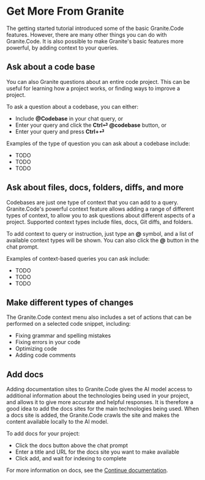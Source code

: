 # Get More From Granite

The getting started tutorial introduced some of the basic Granite.Code features. However, there are many other things you can do with Granite.Code. It is also possible to make Granite's basic features more powerful, by adding context to your queries.

## Ask about a code base

You can also Granite questions about an entire code project. This can be useful for learning how a project works, or finding ways to improve a project.

To ask a question about a codebase, you can either:

* Include **@Codebase** in your chat query, or
* Enter your query and click the **Ctrl⏎ @codebase** button, or
* Enter your query and press **Ctrl+⏎**

Examples of the type of question you can ask about a codebase include:

* TODO
* TODO
* TODO

## Ask about files, docs, folders, diffs, and more

Codebases are just one type of context that you can add to a query. Granite.Code's powerful context feature allows adding a range of different types of context, to allow you to ask questions about different aspects of a project. Supported context types include files, docs, Git diffs, and folders.

To add context to query or instruction, just type an **@** symbol, and a list of available context types will be shown. You can also click the **@** button in the chat prompt.

Examples of context-based queries you can ask include:

* TODO
* TODO
* TODO

## Make different types of changes

The Granite.Code context menu also includes a set of actions that can be performed on a selected code snippet, including:

* Fixing grammar and spelling mistakes
* Fixing errors in your code
* Optimizing code
* Adding code comments

## Add docs

Adding documentation sites to Granite.Code gives the AI model access to additional information about the technologies being used in your project, and allows it to give more accurate and helpful responses. It is therefore a good idea to add the docs sites for the main technologies being used. When a docs site is added, the Granite.Code crawls the site and makes the content available locally to the AI model.

To add docs for your project:

* Click the docs button above the chat prompt
* Enter a title and URL for the docs site you want to make available
* Click add, and wait for indexing to complete

For more information on docs, see the [Continue documentation](https://docs.continue.dev/customize/deep-dives/docs).
